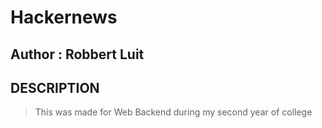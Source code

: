 # Hackernews

## Author : Robbert Luit

## DESCRIPTION
> This was made for Web Backend during my second year of college 



